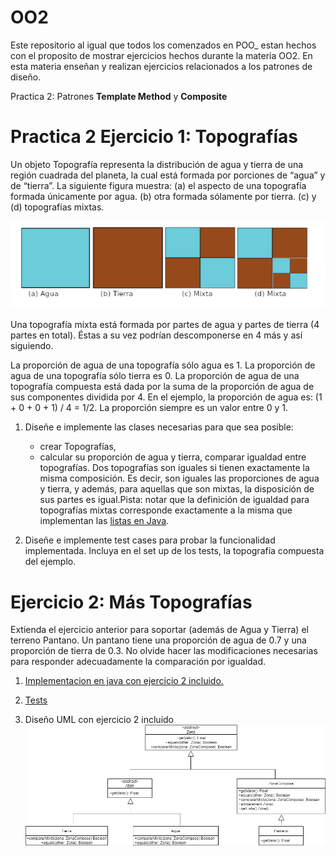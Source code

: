 # OO2

Este repositorio al igual que todos los comenzados en POO_ estan hechos con el proposito de mostrar 
ejercicios hechos durante la materia OO2.
En esta materia enseñan y realizan ejercicios relacionados a los patrones de diseño.

Practica 2: Patrones **Template Method** y **Composite**

# Practica 2 Ejercicio 1: Topografías
Un objeto Topografía representa la distribución de agua y tierra de una región cuadrada del planeta, la cual está formada por porciones de “agua” y de “tierra”. La siguiente figura muestra:
(a) el aspecto de una topografía formada únicamente por agua.
(b) otra formada sólamente por tierra. 
(c) y (d) topografías mixtas.

![Ejemplo](/ejemplo.png)

Una topografía mixta está formada por partes de agua y partes de tierra (4 partes en total). Éstas a su vez podrían descomponerse en 4 más y así siguiendo.
					
La proporción de agua de una topografía sólo agua es 1. La proporción de agua de una topografía sólo tierra es 0. La proporción de agua de una topografía compuesta está dada por la suma de la proporción de agua de sus componentes dividida por 4. En el ejemplo, la proporción de agua es:  (1 + 0 + 0 + 1) / 4 = 1/2. La proporción siempre es un valor entre 0 y 1. 

1. Diseñe e implemente las clases necesarias para que sea posible:
    - crear Topografías,
    - calcular su proporción de agua y tierra, comparar igualdad entre topografías. Dos topografías son iguales si tienen exactamente la misma composición. Es decir, son iguales las proporciones de agua y tierra, y además, para aquellas que son mixtas, la disposición de sus partes es igual.Pista: notar que la definición de igualdad para topografías mixtas corresponde exactamente a la misma que implementan las [listas en Java](https://docs.oracle.com/javase/8/docs/api/java/util/AbstractList.html#equals-java.lang.Object-).

2. Diseñe e implemente test cases para probar la funcionalidad implementada. Incluya en el set up de los tests, la topografía compuesta del ejemplo. 

# Ejercicio 2: Más Topografías 

Extienda el ejercicio anterior para soportar (además de Agua y Tierra) el terreno Pantano. Un pantano tiene una proporción de agua de 0.7 y una proporción de tierra de 0.3. No olvide hacer las modificaciones necesarias para responder adecuadamente la comparación por igualdad.


1. [Implementacion en java con ejercicio 2 incluido.](/main/java/ar/edu/unlp/info/oo2/practica2_ejercicio1/)
2. [Tests](/test/java/ar/edu/unlp/info/oo2/practica2_ejercicio1/)

3. Diseño UML con ejercicio 2 incluido
![UML](/TopografiaUML.png)